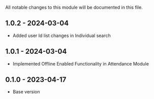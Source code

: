
All notable changes to this module will be documented in this file.

## 1.0.2 - 2024-03-04
- Added user Id list changes in Individual search


## 1.0.1 - 2024-03-04

- Implemented Offline Enabled Functionality in Attendance Module

## 0.1.0 - 2023-04-17

- Base version
